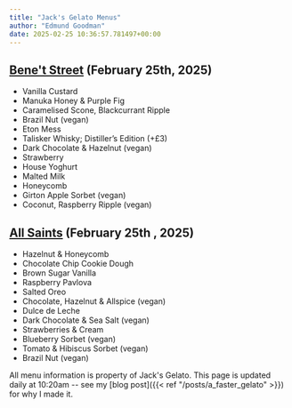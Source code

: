 ```yaml
---
title: "Jack's Gelato Menus"
author: "Edmund Goodman"
date: 2025-02-25 10:36:57.781497+00:00
---
```


## [Bene't Street](https://www.jacksgelato.com/bene-t-street-menu) (February 25th, 2025)

- Vanilla Custard
- Manuka Honey & Purple Fig
- Caramelised Scone, Blackcurrant Ripple
- Brazil Nut (vegan)
- Eton Mess
- Talisker Whisky; Distiller’s Edition (+£3)
- Dark Chocolate & Hazelnut (vegan)
- Strawberry
- House Yoghurt
- Malted Milk
- Honeycomb
- Girton Apple Sorbet (vegan)
- Coconut, Raspberry Ripple (vegan)


## [All Saints](https://www.jacksgelato.com/all-saints-menu) (February 25th  , 2025)

- Hazelnut & Honeycomb
- Chocolate Chip Cookie Dough
- Brown Sugar Vanilla
- Raspberry Pavlova
- Salted Oreo
- Chocolate, Hazelnut & Allspice (vegan)
- Dulce de Leche
- Dark Chocolate & Sea Salt (vegan)
- Strawberries & Cream
- Blueberry Sorbet (vegan)
- Tomato & Hibiscus Sorbet (vegan)
- Brazil Nut (vegan)

All menu information is property of Jack's Gelato. This page is
updated daily at 10:20am -- see my
[blog post]({{< ref "/posts/a_faster_gelato" >}}) for why I made it.
